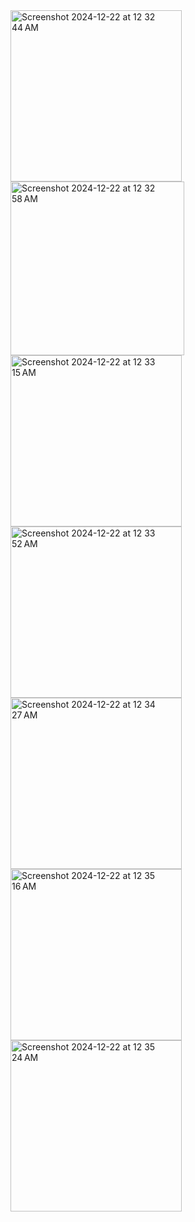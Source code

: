 <img width="274" alt="Screenshot 2024-12-22 at 12 32 44 AM" src="https://github.com/user-attachments/assets/ce00818d-980b-4cc4-98b5-49cc846520b6" />

<img width="278" alt="Screenshot 2024-12-22 at 12 32 58 AM" src="https://github.com/user-attachments/assets/cf587feb-038f-4b43-b385-e286d3d4512c" />

<img width="274" alt="Screenshot 2024-12-22 at 12 33 15 AM" src="https://github.com/user-attachments/assets/d61c82b2-9297-4260-a333-0ea368b662cf" />

<img width="274" alt="Screenshot 2024-12-22 at 12 33 52 AM" src="https://github.com/user-attachments/assets/d3bff663-8af5-4a53-8c77-57030b631c53" />

<img width="274" alt="Screenshot 2024-12-22 at 12 34 27 AM" src="https://github.com/user-attachments/assets/b03e3d7e-7ed1-48d3-a311-3d8ca5bedba8" />

<img width="274" alt="Screenshot 2024-12-22 at 12 35 16 AM" src="https://github.com/user-attachments/assets/94853099-37cf-4709-ac0a-29de2a600ab0" />

<img width="274" alt="Screenshot 2024-12-22 at 12 35 24 AM" src="https://github.com/user-attachments/assets/c8ac69c1-76df-455d-83a2-d033f03b71ec" />
